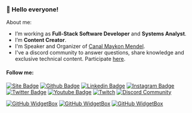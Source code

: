 ### 👋 Hello everyone!

About me:

- I’m working as **Full-Stack Software Developer** and **Systems Analyst**.
- I’m **Content Creator**.
- I'm Speaker and Organizer of [Canal Maykon Mendel](https://www.youtube.com/@maykonmendeldev).
- I've a discord community to answer questions, share knowledge and exclusive technical content. Participate [here](https://discord.gg/z4fpuH7v).

#### Follow me:
[![Site Badge](https://img.shields.io/badge/-Website%2fBlog-blue?style=flat-square&logo=website&logoColor=white&link=https://maykonmendel.github.io/)]([https://andresecco.com.br](https://maykonmendel.github.io)/)
[![Github Badge](https://img.shields.io/badge/-Github-000?style=flat-square&logo=Github&logoColor=white&link=https://github.com/maykonmendel)](https://github.com/maykonmendeldev)
[![Linkedin Badge](https://img.shields.io/badge/-LinkedIn-blue?style=flat-square&logo=Linkedin&logoColor=white&link=https://www.linkedin.com/in/maykon-mendel/)](https://www.linkedin.com/in/maykon-mendel/)
[![Instagram Badge](https://img.shields.io/badge/-Instagram-C13584?style=flat-square&labelColor=C13584&logo=instagram&logoColor=white&link=https://www.instagram.com/maykonmendeldev/)](https://www.instagram.com/maykonmendeldev/)
[![Twitter Badge](https://img.shields.io/badge/-Twitter-blue?style=flat-square&labelColor=blue&logo=twitter&logoColor=white&link=https://twitter.com/maykonmendeldev)](https://twitter.com/maykonmendeldev)
[![Youtube Badge](https://img.shields.io/badge/-Maykon&nbsp;Mendel-red?style=flat-square&labelColor=red&logo=youtube&logoColor=white&link=https://www.youtube.com/@maykonmendeldev)](https://www.youtube.com/@maykonmendeldev)
[![Twitch](https://img.shields.io/badge/Maykon&nbsp;Mendel-%239146FF.svg?style=flat-square&logo=Twitch&logoColor=white&link=https://www.twitch.tv/maykonmendeldev)](https://www.twitch.tv/maykonmendeldev)
[![Discord Community](https://img.shields.io/badge/-Discord&nbsp;Community-6f84d2?style=flat-square&labelColor=6f84d2&logo=discord&logoColor=white&link=https://discord.gg/z4fpuH7v)](https://discord.gg/z4fpuH7v)

[![GitHub WidgetBox](https://github-widgetbox.vercel.app/api/profile?username=maykonmendel&data=followers,repositories,stars,commits&theme=darkmode)](https://github.com/maykonmendel)
[![GitHub WidgetBox](https://github-widgetbox.vercel.app/api/skills?languages=csharp,html,css,js,ts,postgresql,mysql&theme=darkmode&includeNames=true)](https://github.com/maykonmendel)
[![GitHub WidgetBox](https://github-widgetbox.vercel.app/api/skills?frameworks=vue,react,bootstrap,tailwind,dotnetcore,dotnet&theme=darkmode&includeNames=true)](https://github.com/maykonmendel)
